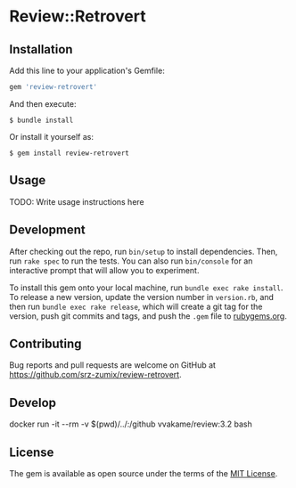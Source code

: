 # Review::Retrovert

## Installation

Add this line to your application's Gemfile:

```ruby
gem 'review-retrovert'
```

And then execute:

    $ bundle install

Or install it yourself as:

    $ gem install review-retrovert

## Usage

TODO: Write usage instructions here

## Development

After checking out the repo, run `bin/setup` to install dependencies. Then, run `rake spec` to run the tests. You can also run `bin/console` for an interactive prompt that will allow you to experiment.

To install this gem onto your local machine, run `bundle exec rake install`. To release a new version, update the version number in `version.rb`, and then run `bundle exec rake release`, which will create a git tag for the version, push git commits and tags, and push the `.gem` file to [rubygems.org](https://rubygems.org).

## Contributing

Bug reports and pull requests are welcome on GitHub at https://github.com/srz-zumix/review-retrovert.


## Develop

docker run -it --rm -v $(pwd)/../:/github vvakame/review:3.2 bash

## License

The gem is available as open source under the terms of the [MIT License](https://opensource.org/licenses/MIT).
